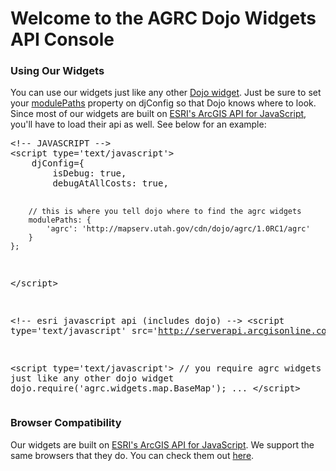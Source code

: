 # Welcome to the AGRC Dojo Widgets API Console
<h3>Using Our Widgets</h3>
You can use our widgets just like any other 
<a href='http://dojotoolkit.org/reference-guide/dijit/info.html#dijit-info' target='_blank'>Dojo widget</a>. 
Just be sure to set your 
<a href='http://dojotoolkit.org/reference-guide/djConfig.html#finding-resources-in-non-standard-locations' target='_blank'>modulePaths</a> 
property on djConfig so that Dojo knows where to look. Since most of our widgets are built on 
<a href='http://help.arcgis.com/en/webapi/javascript/arcgis/index.html'>ESRI's ArcGIS API for JavaScript</a>, you'll have to load their api as well. See below for an example:
<pre>
&lt;!-- JAVASCRIPT --&gt;
&lt;script type='text/javascript'&gt;
	djConfig={
		isDebug: true,
		debugAtAllCosts: true,
		
		// this is where you tell dojo where to find the agrc widgets
		modulePaths: {
			'agrc': 'http://mapserv.utah.gov/cdn/dojo/agrc/1.0RC1/agrc'
		}
	};
&lt;/script&gt;

&lt;!-- esri javascript api (includes dojo) --&gt;
&lt;script type='text/javascript' src='http://serverapi.arcgisonline.com/jsapi/arcgis/?v=2.2'&gt;&lt;/script&gt;

&lt;script type='text/javascript'&gt;
	// you require agrc widgets just like any other dojo widget
	dojo.require('agrc.widgets.map.BaseMap');
	...
&lt;/script&gt;
</pre>  

<h3>Browser Compatibility</h3>
<p>Our widgets are built on <a
	href='http://help.arcgis.com/en/webapi/javascript/arcgis/index.html'>ESRI's
ArcGIS API for JavaScript</a>. We support the same browsers that they
do. You can check them out <a
	href='http://resources.arcgis.com/content/webapis/2.0/system-requirements'>here</a>.
